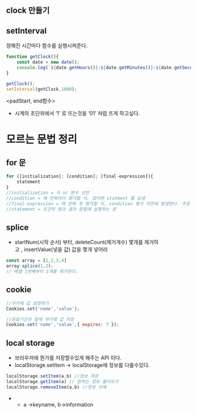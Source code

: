 
## clock 만들기

## setInterval

정해진 시간마다 함수를 실행시켜준다.

```jsx
function getClock(){
	const date = new date();
	console.log(`${date.getHours()}:${date.getMinutes()}:${date.getSeconds()}`)
}

getClock();
setInterval(getClock,1000);
```

<padStart, end함수>

-   시계의 초단위에서 ‘1’ 로 뜨는것을 ‘01’ 처럼 뜨게 하고싶다.


# 모르는 문법 정리

## for 문

```jsx
for ([initialization]; [condition]; [final-expression]){
	statement
}
//initialization = 식 or 변수 선언
//condition = 매 반복마다 평가할 식. 참이면 statment 를 실생 
//final-expression = 매 반복 후 평가할 식, condition 평가 이전에 발생한다. 주로 카운터 변수 증감, 변경할때 사용
//statement = 조건의 평과 결과 참일때 실행하는 문  
```

## splice
-  startNum(시작 순서) 부터, deleteCount(제거개수) 몇개를 제거하고 , insertValue(넣을 값) 값을 몇개 넣어라

```jsx
const array = [1,2,3,4]
array.splice(1,2);
// 배열 1번째부터 2개를 제거한다. 
```

## cookie

```jsx
//쿠키에 값 설정하기 
Cookies.set('name','value');

//유효기간과 함께 쿠키에 값 저장
Cookies.set('name','value',{ expires: 7 });
```

## local storage

-   브라우저에 뭔가를 저장할수있게 해주는 API 이다.
-   localStorage.setItem → localStorage에 정보를 다룰수있다.

```jsx
localStorage.setItem(a,b) //정보 저장
localStorage.getItem(a) // 원하는 정보 불러오기
localStorage.removeItem(a,b) //정보 삭제
```

-   -   a →keyname, b→information